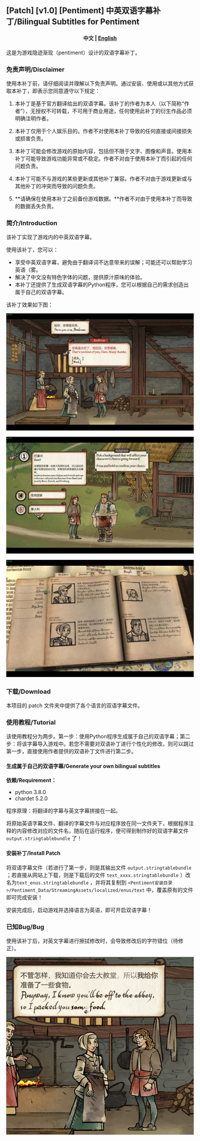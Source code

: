 ## [Patch] [v1.0] [Pentiment] 中英双语字幕补丁/Bilingual Subtitles for Pentiment

<h4 align="center">
    <p>
        <b>中文</b> | <a href="README_en.md">English</a>
    <p>
</h4>



这是为游戏隐迹渐现（pentiment）设计的双语字幕补丁。



### 免责声明/Disclaimer

使用本补丁前，请仔细阅读并理解以下免责声明。通过安装、使用或以其他方式获取本补丁，即表示您同意遵守以下规定：

1. 本补丁是基于官方翻译给出的双语字幕。该补丁的作者为本人（以下简称“作者”），无授权不可转载，不可用于商业用途，任何使用此补丁的衍生作品必须明确注明作者。

2. 本补丁仅用于个人娱乐目的。作者不对使用本补丁导致的任何直接或间接损失或损害负责。

3. 本补丁可能会修改游戏的原始内容，包括但不限于文字、图像和声音。使用本补丁可能导致游戏功能异常或不稳定。作者不对由于使用本补丁而引起的任何问题负责。

4. 本补丁可能不与游戏的某些更新或其他补丁兼容。作者不对由于游戏更新或与其他补丁的冲突而导致的问题负责。

5. **请确保在使用本补丁之前备份游戏数据。**作者不对由于使用本补丁而导致的数据丢失负责。

   

### 简介/Introduction

该补丁实现了游戏内的中英双语字幕。

使用该补丁，您可以：

- 享受中英双语字幕，避免由于翻译词不达意带来的误解；可能还可以帮助学习英语（雾。
- 解决了中文没有特色字体的问题，提供原汁原味的体验。
- 本补丁还提供了生成双语字幕的Python程序，您可以根据自己的需求创造出属于自己的双语字幕。

该补丁效果如下图：

![ (1)](./photo/(1).png)

![ (5)](./photo/(5).png)

![ (4)](./photo/(4).png)



### 下载/Download

本项目的 patch 文件夹中提供了各个语言的双语字幕文件。



### 使用教程/Tutorial

该使用教程分为两步。第一步：使用Python程序生成属于自己的双语字幕；第二步：将该字幕导入游戏中。若您不需要对双语补丁进行个性化的修改，则可以跳过第一步，直接使用作者提供的双语补丁文件进行第二步。



#### 生成属于自己的双语字幕/Generate your own bilingual subtitles

**依赖/Requirement：**

- python 3.8.0
- chardet 5.2.0

程序原理：将翻译的字幕与英文字幕拼接在一起。

将原始英语字幕文件、翻译的字幕文件与对应程序放在同一文件夹下，根据程序注释的内容修改对应的文件名，随后在运行程序，便可得到制作好的双语字幕文件 `output.stringtablebundle` 了！



#### 安装补丁/Install Patch

将双语字幕文件（若进行了第一步，则是其输出文件 `output.stringtablebundle` ；若直接从网站上下载，则是下载后的文件 `text_xxxx.stringtablebundle` ）改名为`text_enus.stringtablebundle` ，并将其复制到 `<Pentiment安装目录>/Pentiment_Data/StreamingAssets/localized/enus/text` 中，覆盖原有的文件即可完成安装！

安装完成后，启动游戏并选择语言为英语，即可开启双语字幕！



### 已知Bug/Bug

使用该补丁后，对英文字幕进行擦拭修改时，会导致修改后的字符错位（待修正）。

![ (6)](./photo/(6).png)


